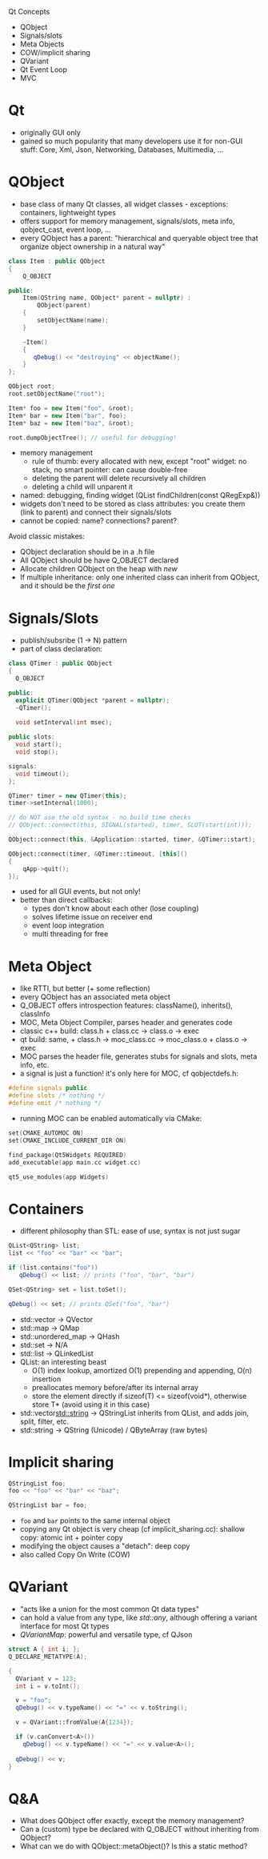 Qt Concepts
  - QObject 
  - Signals/slots
  - Meta Objects
  - COW/implicit sharing
  - QVariant 
  - Qt Event Loop
  - MVC

Qt
==
 - originally GUI only
 - gained so much popularity that many developers use it for non-GUI stuff: Core, Xml, Json, Networking, Databases, Multimedia, ...



QObject
======= 
 - base class of many Qt classes, all widget classes - exceptions: containers, lightweight types
 - offers support for memory management, signals/slots, meta info, qobject\_cast, event loop, ...
 - every QObject has a parent: "hierarchical and queryable object tree that organize object ownership in a natural way"

```c++
class Item : public QObject
{
    Q_OBJECT

public:
    Item(QString name, QObject* parent = nullptr) :
        QObject(parent)
    {
        setObjectName(name);
    }

    ~Item() 
    {
       qDebug() << "destroying" << objectName(); 
    }
};

QObject root;
root.setObjectName("root");

Item* foo = new Item("foo", &root);
Item* bar = new Item("bar", foo);
Item* baz = new Item("baz", &root);

root.dumpObjectTree(); // useful for debugging!
```

 - memory management
   - rule of thumb: every allocated with new, except "root" widget: no stack, no smart pointer: can cause double-free
   - deleting the parent will delete recursively all children 
   - deleting a child will unparent it 
 - named: debugging, finding widget (QList<T> findChildren<T>(const QRegExp&))
 - widgets don't need to be stored as class attributes: you create them (link to parent) and connect their signals/slots
 - cannot be copied: name? connections? parent?

Avoid classic mistakes:
 - QObject declaration should be in a .h file
 - All QObject should be have Q_OBJECT declared
 - Allocate children QObject on the heap with *new*
 - If multiple inheritance: only one inherited class can inherit from QObject, and it should be the *first one*



Signals/Slots
=============
 - publish/subsribe (1 -> N) pattern
 - part of class declaration:

```c++
class QTimer : public QObject
{
  Q_OBJECT

public:
  explicit QTimer(QObject *parent = nullptr);
  ~QTimer();
  
  void setInterval(int msec);

public slots:
  void start();
  void stop();

signals:
  void timeout();
};
```

```c++
QTimer* timer = new QTimer(this);
timer->setInternal(1000);

// do NOT use the old syntax - no build time checks
// QObject::connect(this, SIGNAL(started), timer, SLOT(start(int)));

QObject::connect(this, &Application::started, timer, &QTimer::start);

QObject::connect(timer, &QTimer::timeout, [this]() 
{ 
    qApp->quit(); 
});
```

 - used for all GUI events, but not only!
 - better than direct callbacks:
   - types don't know about each other (lose coupling)
   - solves lifetime issue on receiver end
   - event loop integration
   - multi threading for free



Meta Object
===========
 - like RTTI, but better (+ some reflection)
 - every QObject has an associated meta object
 - Q_OBJECT offers introspection features: className(), inherits(), classInfo
 - MOC, Meta Object Compiler, parses header and generates code
 - classic c++ build: class.h + class.cc -> class.o -> exec
 - qt build: same, + class.h -> moc_class.cc -> moc_class.o + class.o -> exec
 - MOC parses the header file, generates stubs for signals and slots, meta info, etc.
 - a signal is just a function! it's only here for MOC, cf qobjectdefs.h:

```c++
#define signals public
#define slots /* nothing */
#define emit /* nothing */
```

 - running MOC can be enabled automatically via CMake:

```c++
set(CMAKE_AUTOMOC ON)
set(CMAKE_INCLUDE_CURRENT_DIR ON)

find_package(Qt5Widgets REQUIRED)
add_executable(app main.cc widget.cc)

qt5_use_modules(app Widgets)
```



Containers
==========
 - different philosophy than STL: ease of use, syntax is not just sugar

```c++
QList<QString> list;
list << "foo" << "bar" << "bar";

if (list.contains("foo"))
   qDebug() << list; // prints ("foo", "bar", "bar")

QSet<QString> set = list.toSet();

qDebug() << set; // prints QSet("foo", "bar")
```

 - std::vector -> QVector
 - std::map -> QMap
 - std::unordered_map -> QHash
 - std::set -> N/A
 - std::list -> QLinkedList
 - QList: an interesting beast
   - O(1) index lookup, amortized O(1) prepending and appending, O(n) insertion
   - preallocates memory before/after its internal array
   - store the element directly if sizeof(T) <= sizeof(void\*), otherwise store T\* (avoid using it in this case)
 - std::vector<std::string> -> QStringList inherits from QList<QString>, and adds join, split, filter, etc.
 - std::string -> QString (Unicode) / QByteArray (raw bytes)



Implicit sharing
================
```c++
QStringList foo;
foo << "foo" << "bar" << "baz";

QStringList bar = foo;
```

 - `foo` and `bar` points to the same internal object
 - copying any Qt object is very cheap (cf implicit\_sharing.cc): shallow copy: atomic int + pointer copy
 - modifying the object causes a "detach": deep copy
 - also called Copy On Write (COW)



QVariant
========
 - "acts like a union for the most common Qt data types"
 - can hold a value from any type, like *std::any*, although offering a variant interface for most Qt types
 - *QVariantMap*: powerful and versatile type, cf QJson

```c++
struct A { int i; };
Q_DECLARE_METATYPE(A);

{
  QVariant v = 123;
  int i = v.toInt();

  v = "foo";
  qDebug() << v.typeName() << "=" << v.toString();

  v = QVariant::fromValue(A{1234});

  if (v.canConvert<A>())
    qDebug() << v.typeName() << "=" << v.value<A>();
 
  qDebug() << v;
}
```


Q&A
===
 - What does QObject offer exactly, except the memory management?
 - Can a (custom) type be declared with Q_OBJECT without inheriting from QObject?
 - What can we do with QObject::metaObject()? Is this a static method?
